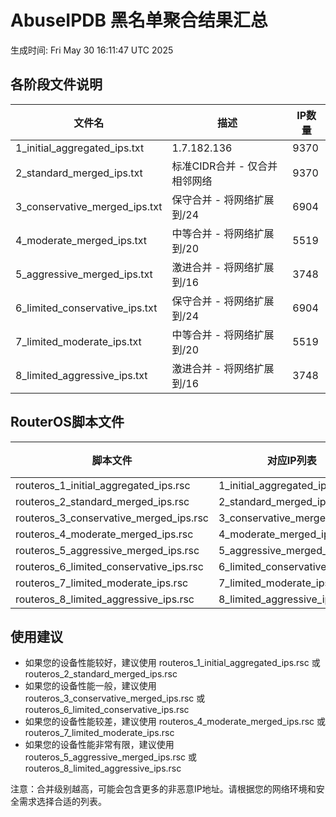 # AbuseIPDB 黑名单聚合结果汇总
生成时间: Fri May 30 16:11:47 UTC 2025

## 各阶段文件说明

| 文件名 | 描述 | IP数量 |
|--------|------|--------|
| 1_initial_aggregated_ips.txt | 1.7.182.136 | 9370 |
| 2_standard_merged_ips.txt | 标准CIDR合并 - 仅合并相邻网络 | 9370 |
| 3_conservative_merged_ips.txt | 保守合并 - 将网络扩展到/24 | 6904 |
| 4_moderate_merged_ips.txt | 中等合并 - 将网络扩展到/20 | 5519 |
| 5_aggressive_merged_ips.txt | 激进合并 - 将网络扩展到/16 | 3748 |
| 6_limited_conservative_ips.txt | 保守合并 - 将网络扩展到/24 | 6904 |
| 7_limited_moderate_ips.txt | 中等合并 - 将网络扩展到/20 | 5519 |
| 8_limited_aggressive_ips.txt | 激进合并 - 将网络扩展到/16 | 3748 |

## RouterOS脚本文件

| 脚本文件 | 对应IP列表 | IP数量 |
|----------|------------|--------|
| routeros_1_initial_aggregated_ips.rsc | 1_initial_aggregated_ips.txt | 9370 |
| routeros_2_standard_merged_ips.rsc | 2_standard_merged_ips.txt | 9370 |
| routeros_3_conservative_merged_ips.rsc | 3_conservative_merged_ips.txt | 6904 |
| routeros_4_moderate_merged_ips.rsc | 4_moderate_merged_ips.txt | 5519 |
| routeros_5_aggressive_merged_ips.rsc | 5_aggressive_merged_ips.txt | 3748 |
| routeros_6_limited_conservative_ips.rsc | 6_limited_conservative_ips.txt | 6904 |
| routeros_7_limited_moderate_ips.rsc | 7_limited_moderate_ips.txt | 5519 |
| routeros_8_limited_aggressive_ips.rsc | 8_limited_aggressive_ips.txt | 3748 |

## 使用建议

- 如果您的设备性能较好，建议使用 routeros_1_initial_aggregated_ips.rsc 或 routeros_2_standard_merged_ips.rsc
- 如果您的设备性能一般，建议使用 routeros_3_conservative_merged_ips.rsc 或 routeros_6_limited_conservative_ips.rsc
- 如果您的设备性能较差，建议使用 routeros_4_moderate_merged_ips.rsc 或 routeros_7_limited_moderate_ips.rsc
- 如果您的设备性能非常有限，建议使用 routeros_5_aggressive_merged_ips.rsc 或 routeros_8_limited_aggressive_ips.rsc

注意：合并级别越高，可能会包含更多的非恶意IP地址。请根据您的网络环境和安全需求选择合适的列表。
